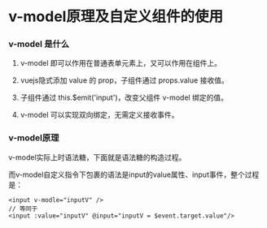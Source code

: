 # v-model原理及自定义组件的使用

### v-model 是什么

1. v-model 即可以作用在普通表单元素上，又可以作用在组件上。

2. vuejs隐式添加 value 的 prop，子组件通过 props.value 接收值。

3. 子组件通过 this.$emit('input')，改变父组件 v-model 绑定的值。

4. v-model 可以实现双向绑定，无需定义接收事件。

### v-model原理

v-model实际上时语法糖，下面就是语法糖的构造过程。 

而v-model自定义指令下包裹的语法是input的value属性、input事件，整个过程是： 

```
<input v-modle="inputV" />
// 等同于
<input :value="inputV" @input="inputV = $event.target.value"/>
```

